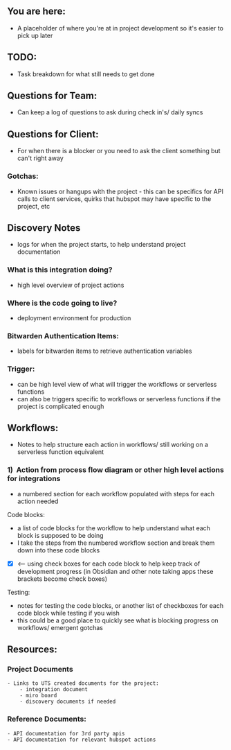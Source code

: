   

## You are here:
- A placeholder of where you're at in project development so it's easier to pick up later


## TODO:
- Task breakdown for what still needs to get done

 

  
## Questions for Team:
- Can keep a log of questions to ask during check in's/ daily syncs


## Questions for Client: 
- For when there is a blocker or you need to ask the client something but can't right away


### Gotchas:
- Known issues or hangups with the project - this can be specifics for API calls to client services, quirks that hubspot may have specific to the project, etc

  

## Discovery Notes
- logs for when the project starts, to help understand project documentation

### What is this integration doing?
- high level overview of project actions

  

### Where is the code going to live?
- deployment environment for production


  

### Bitwarden Authentication Items:
- labels for bitwarden items to retrieve authentication variables


  

### Trigger:
- can be high level view of what will trigger the workflows or serverless functions
- can also be triggers specific to workflows or serverless functions if the project is complicated enough


  
  

## Workflows:
- Notes to help structure each action in workflows/ still working on a serverless function equivalent

### 1)  Action from process flow diagram or other high level actions for integrations
- a numbered section for each workflow populated with steps for each action needed

Code blocks:
- a list of code blocks for the workflow to help understand what each block is supposed to be doing
- I take the steps from the numbered workflow section and break them down into these code blocks
- [x] <-- using check boxes for each code block to help keep track of development progress (in Obsidian and other note taking apps these brackets become check boxes)


Testing: 
- notes for testing the code blocks, or another list of checkboxes for each code block while testing if you wish 
- this could be a good place to quickly see what is blocking progress on workflows/ emergent gotchas

## Resources:
### Project Documents
    - Links to UTS created documents for the project:
        - integration document
        - miro board
        - discovery documents if needed

  

### Reference Documents:
    - API documentation for 3rd party apis
    - API documentation for relevant hubspot actions
